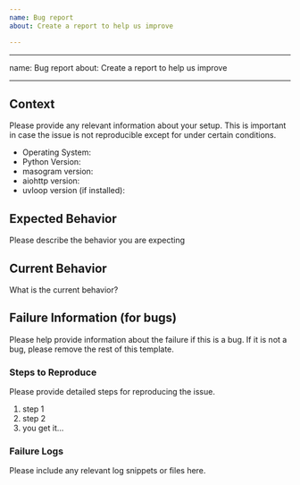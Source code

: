 ```yaml
---
name: Bug report
about: Create a report to help us improve

---
```


---
name: Bug report
about: Create a report to help us improve

---

## Context

Please provide any relevant information about your setup. This is important in case the issue is not reproducible except for under certain conditions.

* Operating System:
* Python Version:
* masogram version:
* aiohttp version:
* uvloop version (if installed):

## Expected Behavior

Please describe the behavior you are expecting

## Current Behavior

What is the current behavior?

## Failure Information (for bugs)

Please help provide information about the failure if this is a bug. If it is not a bug, please remove the rest of this template.

### Steps to Reproduce

Please provide detailed steps for reproducing the issue.

1. step 1
2. step 2
3. you get it...

### Failure Logs

Please include any relevant log snippets or files here.
